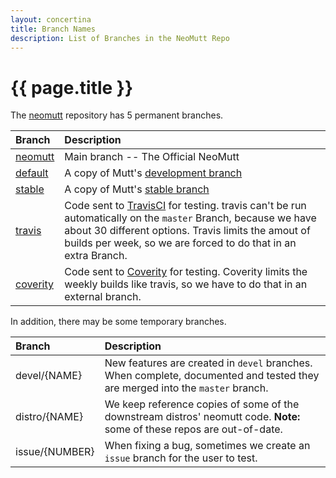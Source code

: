 ```yaml
---
layout: concertina
title: Branch Names
description: List of Branches in the NeoMutt Repo
---
```


# {{ page.title }}

The [neomutt](https://github.com/neomutt/neomutt) repository has 5 permanent
branches.

| Branch                                                           | Description                                                                                                                                                                                                                                                                   |
| :--------------------------------------------------------------- | :---------------------------------------------------------------------------------------------------------------------------------------------------------------------------------------------------------------------------------------------------------------------------- |
| [neomutt](https://github.com/neomutt/neomutt/tree/master)        | Main branch -- The Official NeoMutt                                                                                                                                                                                                                                           |
| [default](https://github.com/neomutt/upstream-mutt/tree/default) | A copy of Mutt's [development branch](https://dev.mutt.org/hg/mutt/shortlog/default)                                                                                                                                                                                          |
| [stable](https://github.com/neomutt/upstream-mutt/tree/stable)   | A copy of Mutt's [stable branch](https://dev.mutt.org/hg/mutt/shortlog/stable)                                                                                                                                                                                                |
| [travis](https://github.com/neomutt/neomutt/tree/travis)         | Code sent to [TravisCI](https://travis-ci.org/neomutt/neomutt) for testing. travis can't be run automatically on the `master` Branch, because we have about 30 different options. Travis limits the amout of builds per week, so we are forced to do that in an extra Branch. |
| [coverity](https://github.com/neomutt/neomutt/tree/coverity)     | Code sent to [Coverity](https://scan.coverity.com/projects/neomutt-neomutt) for testing. Coverity limits the weekly builds like travis, so we have to do that in an external branch.                                                                                          |

In addition, there may be some temporary branches.

| Branch         | Description                                                                                                                   |
| :------------- | :---------------------------------------------------------------------------------------------------------------------------- |
| devel/{NAME}   | New features are created in `devel` branches. When complete, documented and tested they are merged into the `master` branch.  |
| distro/{NAME}  | We keep reference copies of some of the downstream distros' neomutt code. **Note:** some of these repos are out-of-date.      |
| issue/{NUMBER} | When fixing a bug, sometimes we create an `issue` branch for the user to test.                                                |

